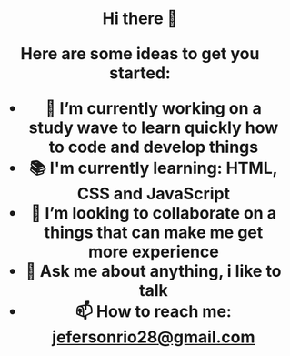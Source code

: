 <h1 align="center"> Hi there 👋 </h>

Here are some ideas to get you started:

- 🔭 I’m currently working on a study wave to learn quickly how to code and develop things
- 📚 I'm currently learning: HTML, CSS and JavaScript
- 👯 I’m looking to collaborate on a things that can make me get more experience
- 💬 Ask me about anything, i like to talk
- 📫 How to reach me: jefersonrio28@gmail.com
